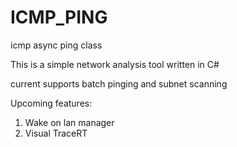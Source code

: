 # ICMP_PING
icmp async ping class

This is a simple network analysis tool written in C#

current supports batch pinging and subnet scanning

Upcoming features: 
1. Wake on lan manager
2. Visual TraceRT
